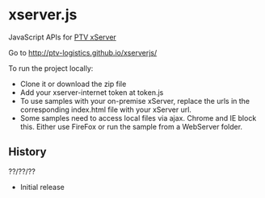 xserver.js
==========

JavaScript APIs for [PTV xServer](http://xserver.ptvgroup.com/home/ptv-xserver-en/)

Go to http://ptv-logistics.github.io/xserverjs/ 

To run the project locally:
* Clone it or download the zip file
* Add your xserver-internet token at token.js
* To use samples with your on-premise xServer, replace the urls in the corresponding index.html file with your xServer url.
* Some samples need to access local files via ajax. Chrome and IE block this. Either use FireFox or run the sample from a WebServer folder.

History 
-------

??/??/??
* Initial release
